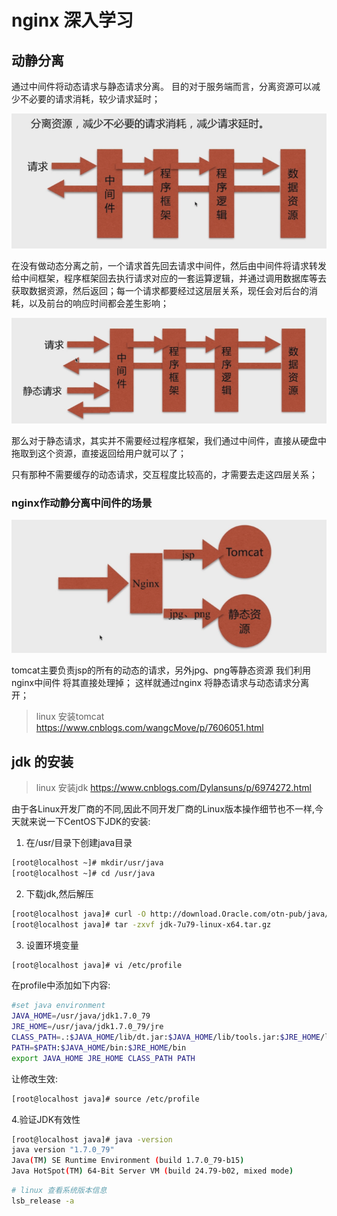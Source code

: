  # nginx 深入学习

 ## 动静分离 

 通过中间件将动态请求与静态请求分离。 目的对于服务端而言，分离资源可以减少不必要的请求消耗，较少请求延时；

![](./images/未作动静分离前.png)

 在没有做动态分离之前，一个请求首先回去请求中间件，然后由中间件将请求转发给中间框架，程序框架回去执行请求对应的一套运算逻辑，并通过调用数据库等去获取数据资源，然后返回；每一个请求都要经过这层层关系，现任会对后台的消耗，以及前台的响应时间都会差生影响；

![](./images/动静分离.png)

  那么对于静态请求，其实并不需要经过程序框架，我们通过中间件，直接从硬盘中拖取到这个资源，直接返回给用户就可以了； 

  只有那种不需要缓存的动态请求，交互程度比较高的，才需要去走这四层关系；

  ### nginx作动静分离中间件的场景
  
  ![](./images/tomcat动静分离.png)

tomcat主要负责jsp的所有的动态的请求，另外jpg、png等静态资源 我们利用nginx中间件 将其直接处理掉； 这样就通过nginx 将静态请求与动态请求分离开；



> linux 安装tomcat https://www.cnblogs.com/wangcMove/p/7606051.html

## jdk 的安装

> linux 安装jdk https://www.cnblogs.com/Dylansuns/p/6974272.html

由于各Linux开发厂商的不同,因此不同开发厂商的Linux版本操作细节也不一样,今天就来说一下CentOS下JDK的安装:

1. 在/usr/目录下创建java目录

```bash
[root@localhost ~]# mkdir/usr/java
[root@localhost ~]# cd /usr/java
```

2. 下载jdk,然后解压

```bash
[root@localhost java]# curl -O http://download.Oracle.com/otn-pub/java/jdk/7u79-b15/jdk-7u79-linux-x64.tar.gz 
[root@localhost java]# tar -zxvf jdk-7u79-linux-x64.tar.gz
```

3. 设置环境变量

```bash
[root@localhost java]# vi /etc/profile
```

在profile中添加如下内容:

```bash
#set java environment
JAVA_HOME=/usr/java/jdk1.7.0_79
JRE_HOME=/usr/java/jdk1.7.0_79/jre
CLASS_PATH=.:$JAVA_HOME/lib/dt.jar:$JAVA_HOME/lib/tools.jar:$JRE_HOME/lib
PATH=$PATH:$JAVA_HOME/bin:$JRE_HOME/bin
export JAVA_HOME JRE_HOME CLASS_PATH PATH
```

让修改生效:

```bash
[root@localhost java]# source /etc/profile
```

4.验证JDK有效性

```bash
[root@localhost java]# java -version
java version "1.7.0_79"
Java(TM) SE Runtime Environment (build 1.7.0_79-b15)
Java HotSpot(TM) 64-Bit Server VM (build 24.79-b02, mixed mode)
```

```bash
# linux 查看系统版本信息
lsb_release -a

```

